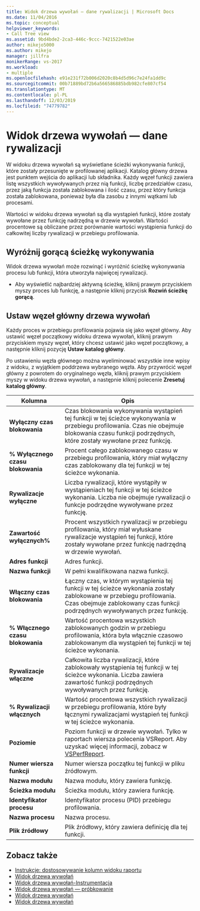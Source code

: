 ```yaml
---
title: Widok drzewa wywołań — dane rywalizacji | Microsoft Docs
ms.date: 11/04/2016
ms.topic: conceptual
helpviewer_keywords:
- Call Tree view
ms.assetid: 9bd4bde2-2ca3-446c-9ccc-7421522e03ae
author: mikejo5000
ms.author: mikejo
manager: jillfra
monikerRange: vs-2017
ms.workload:
- multiple
ms.openlocfilehash: e91e231f72b006d2020c8b4d5d96c7e24fa1dd9c
ms.sourcegitcommit: 00b71889bd72b6a566586885bdb982cfe807cf54
ms.translationtype: MT
ms.contentlocale: pl-PL
ms.lasthandoff: 12/03/2019
ms.locfileid: "74779782"
---
```

# <a name="call-tree-view---contention-data"></a>Widok drzewa wywołań — dane rywalizacji
W widoku drzewa wywołań są wyświetlane ścieżki wykonywania funkcji, które zostały przesunięte w profilowanej aplikacji. Katalog główny drzewa jest punktem wejścia do aplikacji lub składnika. Każdy węzeł funkcji zawiera listę wszystkich wywoływanych przez nią funkcji, liczbę przedziałów czasu, przez jaką funkcja została zablokowana i ilość czasu, przez który funkcja została zablokowana, ponieważ była dla zasobu z innymi wątkami lub procesami.

 Wartości w widoku drzewa wywołań są dla wystąpień funkcji, które zostały wywołane przez funkcję nadrzędną w drzewie wywołań. Wartości procentowe są obliczane przez porównanie wartości wystąpienia funkcji do całkowitej liczby rywalizacji w przebiegu profilowania.

## <a name="highlight-the-execution-hot-path"></a>Wyróżnij gorącą ścieżkę wykonywania
 Widok drzewa wywołań może rozwinąć i wyróżnić ścieżkę wykonywania procesu lub funkcji, która utworzyła najwięcej rywalizacji.

- Aby wyświetlić najbardziej aktywną ścieżkę, kliknij prawym przyciskiem myszy proces lub funkcję, a następnie kliknij przycisk **Rozwiń ścieżkę gorącą**.

## <a name="set-the-call-tree-root-node"></a>Ustaw węzeł główny drzewa wywołań
 Każdy proces w przebiegu profilowania pojawia się jako węzeł główny. Aby ustawić węzeł początkowy widoku drzewa wywołań, kliknij prawym przyciskiem myszy węzeł, który chcesz ustawić jako węzeł początkowy, a następnie kliknij pozycję **Ustaw katalog główny**.

 Po ustawieniu węzła głównego można wyeliminować wszystkie inne wpisy z widoku, z wyjątkiem poddrzewa wybranego węzła. Aby przywrócić węzeł główny z powrotem do oryginalnego węzła, kliknij prawym przyciskiem myszy w widoku drzewa wywołań, a następnie kliknij polecenie **Zresetuj katalog główny**.

|Kolumna|Opis|
|------------|-----------------|
|**Wyłączny czas blokowania**|Czas blokowania wykonywania wystąpień tej funkcji w tej ścieżce wykonywania w przebiegu profilowania. Czas nie obejmuje blokowania czasu funkcji podrzędnych, które zostały wywołane przez funkcję.|
|**% Wyłącznego czasu blokowania**|Procent całego zablokowanego czasu w przebiegu profilowania, który miał wyłączny czas zablokowany dla tej funkcji w tej ścieżce wykonania.|
|**Rywalizacje wyłączne**|Liczba rywalizacji, które wystąpiły w wystąpieniach tej funkcji w tej ścieżce wykonania. Liczba nie obejmuje rywalizacji o funkcje podrzędne wywoływane przez funkcję.|
|**Zawartość wyłącznych%**|Procent wszystkich rywalizacji w przebiegu profilowania, który miał wyłuskane rywalizacje wystąpień tej funkcji, które zostały wywołane przez funkcję nadrzędną w drzewie wywołań.|
|**Adres funkcji**|Adres funkcji.|
|**Nazwa funkcji**|W pełni kwalifikowana nazwa funkcji.|
|**Włączny czas blokowania**|Łączny czas, w którym wystąpienia tej funkcji w tej ścieżce wykonania zostały zablokowane w przebiegu profilowania. Czas obejmuje zablokowany czas funkcji podrzędnych wywoływanych przez funkcję.|
|**% Włącznego czasu blokowania**|Wartość procentowa wszystkich zablokowanych godzin w przebiegu profilowania, która była włącznie czasowo zablokowanym dla wystąpień tej funkcji w tej ścieżce wykonania.|
|**Rywalizacje włączne**|Całkowita liczba rywalizacji, które zablokowały wystąpienia tej funkcji w tej ścieżce wykonania. Liczba zawiera zawartość funkcji podrzędnych wywoływanych przez funkcję.|
|**% Rywalizacji włącznych**|Wartość procentowa wszystkich rywalizacji w przebiegu profilowania, które były łącznymi rywalizacjami wystąpień tej funkcji w tej ścieżce wykonania.|
|**Poziomie**|Poziom funkcji w drzewie wywołań. Tylko w raportach wiersza polecenia VSReport. Aby uzyskać więcej informacji, zobacz w [VSPerfReport](../profiling/vsperfreport.md).|
|**Numer wiersza funkcji**|Numer wiersza początku tej funkcji w pliku źródłowym.|
|**Nazwa modułu**|Nazwa modułu, który zawiera funkcję.|
|**Ścieżka modułu**|Ścieżka modułu, który zawiera funkcję.|
|**Identyfikator procesu**|Identyfikator procesu (PID) przebiegu profilowania.|
|**Nazwa procesu**|Nazwa procesu.|
|**Plik źródłowy**|Plik źródłowy, który zawiera definicję dla tej funkcji.|

## <a name="see-also"></a>Zobacz także
- [Instrukcje: dostosowywanie kolumn widoku raportu](../profiling/how-to-customize-report-view-columns.md)
- [Widok drzewa wywołań](../profiling/call-tree-view.md)
- [Widok drzewa wywołań-Instrumentacja](../profiling/call-tree-view-dotnet-memory-instrumentation-data.md)
- [Widok drzewa wywołań — próbkowanie](../profiling/call-tree-view-dotnet-memory-sampling-data.md)
- [Widok drzewa wywołań](../profiling/call-tree-view-instrumentation-data.md)
- [Widok drzewa wywołań](../profiling/call-tree-view-sampling-data.md)
